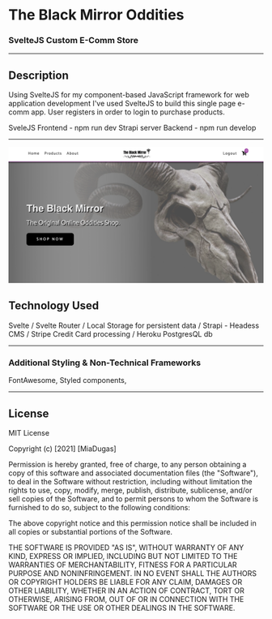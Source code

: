 # The Black Mirror Oddities 
### SvelteJS Custom E-Comm Store

<hr>

## Description
Using SvelteJS for my component-based JavaScript framework for web application development I've used SvelteJS to build this single page e-comm app. User registers in order to login to purchase products.

SveleJS Frontend - npm run dev
Strapi server Backend - npm run develop
<hr>

 ![Main View](https://github.com/miadugas/svelte_ecomm/blob/main/black_mirror.png)

## Technology Used
Svelte / Svelte Router / Local Storage for persistent data / Strapi - Headess CMS / Stripe Credit Card processing / Heroku PostgresQL db

<hr>

### Additional Styling & Non-Technical Frameworks
FontAwesome, Styled components,

<hr>

## License

MIT License

Copyright (c) [2021] [MiaDugas]

Permission is hereby granted, free of charge, to any person obtaining a copy
of this software and associated documentation files (the "Software"), to deal
in the Software without restriction, including without limitation the rights
to use, copy, modify, merge, publish, distribute, sublicense, and/or sell
copies of the Software, and to permit persons to whom the Software is
furnished to do so, subject to the following conditions:

The above copyright notice and this permission notice shall be included in all
copies or substantial portions of the Software.

THE SOFTWARE IS PROVIDED "AS IS", WITHOUT WARRANTY OF ANY KIND, EXPRESS OR
IMPLIED, INCLUDING BUT NOT LIMITED TO THE WARRANTIES OF MERCHANTABILITY,
FITNESS FOR A PARTICULAR PURPOSE AND NONINFRINGEMENT. IN NO EVENT SHALL THE
AUTHORS OR COPYRIGHT HOLDERS BE LIABLE FOR ANY CLAIM, DAMAGES OR OTHER
LIABILITY, WHETHER IN AN ACTION OF CONTRACT, TORT OR OTHERWISE, ARISING FROM,
OUT OF OR IN CONNECTION WITH THE SOFTWARE OR THE USE OR OTHER DEALINGS IN THE
SOFTWARE.

